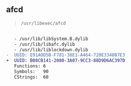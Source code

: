 ## afcd

> `/usr/libexec/afcd`

```diff

   - /usr/lib/libSystem.B.dylib
   - /usr/lib/libafc.dylib
   - /usr/lib/liblockdown.dylib
-  UUID: E91A0D5B-F781-38E1-A464-720E3348B7E3
+  UUID: B08CB141-2080-3A07-9CC3-88D9D6AC397D
   Functions: 6
   Symbols:   90
   CStrings:  60

```
